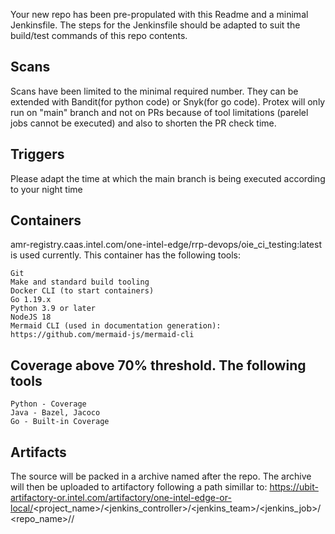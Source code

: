 Your new repo has been pre-propulated with this Readme and a minimal Jenkinsfile. The steps for the Jenkinsfile should be adapted to suit the build/test commands of this repo contents.

## Scans
Scans have been limited to the minimal required number. They can be extended with Bandit(for python code) or Snyk(for go code). Protex will only run on "main" branch and not on PRs because of tool limitations (parelel jobs cannot be executed) and also to shorten the PR check time. 

## Triggers
Please adapt the time at which the main branch is being executed according to your night time

## Containers
amr-registry.caas.intel.com/one-intel-edge/rrp-devops/oie_ci_testing:latest is used currently. This container has the following tools: 
```
Git 
Make and standard build tooling 
Docker CLI (to start containers) 
Go 1.19.x 
Python 3.9 or later 
NodeJS 18 
Mermaid CLI (used in documentation generation): https://github.com/mermaid-js/mermaid-cli 
```

## Coverage above 70% threshold. The following tools 
```
Python - Coverage
Java - Bazel, Jacoco
Go - Built-in Coverage
```

## Artifacts
The source will be packed in a archive named after the repo. The archive will then be uploaded to artifactory following a path simillar to:
https://ubit-artifactory-or.intel.com/artifactory/one-intel-edge-or-local/<project_name>/<jenkins_controller>/<jenkins_team>/<jenkins_job>/<repo_name>/<branch>/

